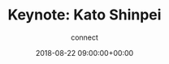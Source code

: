 ---
amazon_s3_presentation_url: None
amazon_s3_video_url: None
author: connect
categories:
- yvr18
comments: false
date: '2018-08-22 09:00:00+00:00'
layout: resource-post
session_id: YVR18-500K3
session_track: ''
speakers:
- biography: '""'
  company: "Tier\u2163,Inc."
  job-title: Directors
  name: Kato Shinpei
  speaker-image: KatoShinpei.gif
title: 'Keynote: Kato Shinpei '
---